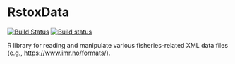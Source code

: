 # RstoxData

[![Build Status](https://travis-ci.org/StoXProject/RstoxData.svg?branch=master)](https://travis-ci.org/StoXProject/RstoxData)
[![Build status](https://ci.appveyor.com/api/projects/status/wcoo0w1syffu2yw3?svg=true)](https://ci.appveyor.com/project/iambaim/rstoxdata)

R library for reading and manipulate various fisheries-related XML data files (e.g., https://www.imr.no/formats/).
